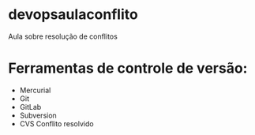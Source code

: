 # devopsaulaconflito
Aula sobre resolução de conflitos

# Ferramentas de controle de versão:

* Mercurial
* Git
* GitLab
* Subversion
* CVS
Conflito resolvido